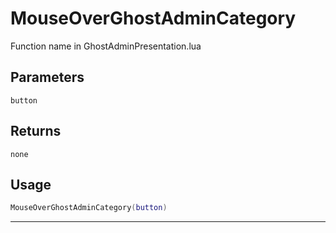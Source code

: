 # MouseOverGhostAdminCategory
Function name in GhostAdminPresentation.lua
## Parameters
`button`
## Returns
`none`
## Usage
```lua
MouseOverGhostAdminCategory(button)
```
---
